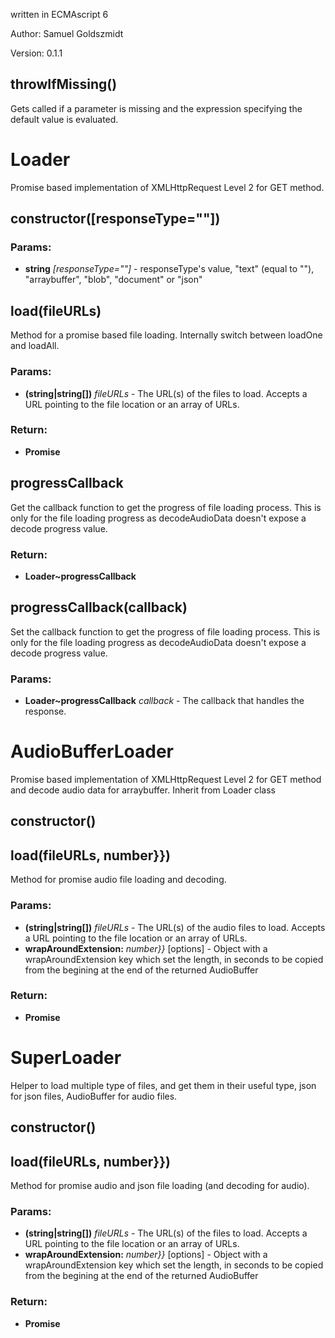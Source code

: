 

<!-- Start ./src/index.js -->

written in ECMAscript 6

Author: Samuel Goldszmidt

Version: 0.1.1

## throwIfMissing()

Gets called if a parameter is missing and the expression
specifying the default value is evaluated.

# Loader

Promise based implementation of XMLHttpRequest Level 2 for GET method.

## constructor([responseType=""])

### Params: 

* **string** *[responseType=""]* - responseType's value, "text" (equal to ""), "arraybuffer", "blob", "document" or "json"

## load(fileURLs)

Method for a promise based file loading.
Internally switch between loadOne and loadAll.

### Params: 

* **(string|string[])** *fileURLs* - The URL(s) of the files to load. Accepts a URL pointing to the file location or an array of URLs.

### Return:

* **Promise** 

## progressCallback

Get the callback function to get the progress of file loading process.
This is only for the file loading progress as decodeAudioData doesn't
expose a decode progress value.

### Return:

* **Loader~progressCallback** 

## progressCallback(callback)

Set the callback function to get the progress of file loading process.
This is only for the file loading progress as decodeAudioData doesn't
expose a decode progress value.

### Params: 

* **Loader~progressCallback** *callback* - The callback that handles the response.

# AudioBufferLoader

Promise based implementation of XMLHttpRequest Level 2 for GET method and decode audio data for arraybuffer. Inherit from Loader class

## constructor()

## load(fileURLs, number}})

Method for promise audio file loading and decoding.

### Params: 

* **(string|string[])** *fileURLs* - The URL(s) of the audio files to load. Accepts a URL pointing to the file location or an array of URLs.
* **wrapAroundExtension:** *number}}* [options] - Object with a wrapAroundExtension key which set the length, in seconds to be copied from the begining at the end of the returned AudioBuffer

### Return:

* **Promise** 

# SuperLoader

Helper to load multiple type of files, and get them in their useful type, json for json files, AudioBuffer for audio files.

## constructor()

## load(fileURLs, number}})

Method for promise audio and json file loading (and decoding for audio).

### Params: 

* **(string|string[])** *fileURLs* - The URL(s) of the files to load. Accepts a URL pointing to the file location or an array of URLs.
* **wrapAroundExtension:** *number}}* [options] - Object with a wrapAroundExtension key which set the length, in seconds to be copied from the begining at the end of the returned AudioBuffer

### Return:

* **Promise** 

<!-- End ./src/index.js -->

